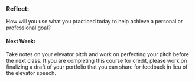 ### Reflect:
How will you use what you practiced today to help achieve a personal or professional goal? 
<br>
#### Next Week:
Take notes on your elevator pitch and work on perfecting your pitch before the next class. If you are completing this course for credit, please work on finalizing a draft of your portfolio that you can share for feedback in lieu of the elevator speech.
